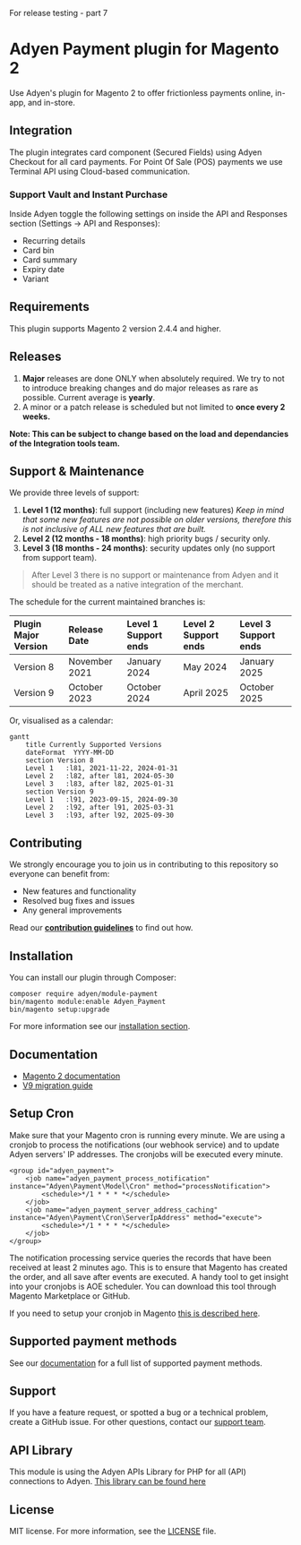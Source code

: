 For release testing - part 7

# Adyen Payment plugin for Magento 2
Use Adyen's plugin for Magento 2 to offer frictionless payments online, in-app, and in-store.

## Integration
The plugin integrates card component (Secured Fields) using Adyen Checkout for all card payments. For Point Of Sale (POS) payments we use Terminal API using Cloud-based communication.

### Support Vault and Instant Purchase ###
Inside Adyen toggle the following settings on inside the API and Responses section (Settings -> API and Responses):
* Recurring details
* Card bin
* Card summary
* Expiry date
* Variant

## Requirements
This plugin supports Magento 2 version 2.4.4 and higher.

## Releases

1. **Major** releases are done ONLY when absolutely required. We try to not to introduce breaking changes and do major releases as rare as possible. Current average is **yearly**.
2. A minor or a patch release is scheduled but not limited to **once every 2 weeks.**

**Note: This can be subject to change based on the load and dependancies of the Integration tools team.**

## Support & Maintenance

We provide three levels of support:
1. **Level 1 (12 months)**: full support (including new features) *Keep in mind that some new features are not possible on older versions, therefore this is not inclusive of ALL new features that are built.*
2. **Level 2 (12 months - 18 months)**: high priority bugs / security only.
3. **Level 3 (18 months - 24 months)**: security updates only (no support from support team).

> After Level 3 there is no support or maintenance from Adyen and it should be treated as a native integration of the merchant.

The schedule for the current maintained branches is:

|  Plugin Major Version   | Release Date  |  Level 1 Support ends   | Level 2 Support ends |  Level 3 Support ends  |
|  :-----          |:--------------|  :-----          |:---------------------|  :-----          |
|  Version 8 |  November 2021 | January 2024 |  May 2024 | January 2025 |
|  Version 9 | October 2023  |  October 2024 | April 2025           |  October 2025 |

Or, visualised as a calendar:

```mermaid
gantt
    title Currently Supported Versions
    dateFormat  YYYY-MM-DD   
    section Version 8
    Level 1   :l81, 2021-11-22, 2024-01-31
    Level 2   :l82, after l81, 2024-05-30
    Level 3   :l83, after l82, 2025-01-31
    section Version 9
    Level 1   :l91, 2023-09-15, 2024-09-30
    Level 2   :l92, after l91, 2025-03-31
    Level 3   :l93, after l92, 2025-09-30
```

## Contributing
We strongly encourage you to join us in contributing to this repository so everyone can benefit from:
* New features and functionality
* Resolved bug fixes and issues
* Any general improvements

Read our [**contribution guidelines**](CONTRIBUTING.md) to find out how.


## Installation
You can install our plugin through Composer:
```
composer require adyen/module-payment
bin/magento module:enable Adyen_Payment
bin/magento setup:upgrade
```
For more information see our [installation section](https://docs.adyen.com/developers/plugins/magento-2/set-up-the-plugin-in-magento?redirect#step1installtheplugin).

## Documentation
- [Magento 2 documentation](https://docs.adyen.com/plugins/adobe-commerce)
- [V9 migration guide](https://docs.adyen.com/plugins/adobe-commerce/migrate-to-a-new-version)

## Setup Cron
Make sure that your Magento cron is running every minute. We are using a cronjob to process the notifications (our webhook service) and to update Adyen servers' IP addresses. The cronjobs will be executed every minute.

```
<group id="adyen_payment">
    <job name="adyen_payment_process_notification" instance="Adyen\Payment\Model\Cron" method="processNotification">
        <schedule>*/1 * * * *</schedule>
    </job>
    <job name="adyen_payment_server_address_caching" instance="Adyen\Payment\Cron\ServerIpAddress" method="execute">
        <schedule>*/1 * * * *</schedule>
    </job>
</group>
```

The notification processing service queries the records that have been received at least 2 minutes ago. This is to ensure that Magento has created the order, and all save after events are executed. A handy tool to get insight into your cronjobs is AOE scheduler. You can download this tool through Magento Marketplace or GitHub.

If you need to setup your cronjob in Magento <a href="http://devdocs.magento.com/guides/v2.0/config-guide/cli/config-cli-subcommands-cron.html" target="_blank">this is described here</a>.

## Supported payment methods

See our [documentation](https://docs.adyen.com/plugins/adobe-commerce/supported-payment-methods/) for a full list of supported payment methods.

## Support
If you have a feature request, or spotted a bug or a technical problem, create a GitHub issue. For other questions, contact our [support team](https://support.adyen.com/hc/en-us/requests/new?ticket_form_id=360000705420).

## API Library
This module is using the Adyen APIs Library for PHP for all (API) connections to Adyen.
<a href="https://github.com/Adyen/adyen-php-api-library" target="_blank">This library can be found here</a>

## License
MIT license. For more information, see the [LICENSE](LICENSE.txt) file.
